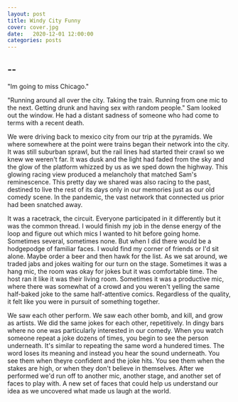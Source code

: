 ```yaml
---
layout: post
title: Windy City Funny
cover: cover.jpg
date:   2020-12-01 12:00:00
categories: posts
---
```


## --

"Im going to miss Chicago."

"Running around all over the city. Taking the train. Running from one mic to the next. Getting drunk and having sex with random people." Sam looked out the window. He had a distant sadness of someone who had come to terms with a recent death.

We were driving back to mexico city from our trip at the pyramids. We where somewhere at the point were trains began their network into the city. It was still suburban sprawl, but the rail lines had started their crawl so we knew we weren't far. It was dusk and the light had faded from the sky and the glow of the platform whizzed by us as we sped down the highway. This glowing racing view produced a melancholy that matched Sam's reminescence. This pretty day we shared was also racing to the past, destined to live the rest of its days only in our memories just as our old comedy scene. In the pandemic, the vast network that connected us prior had been snatched away.

It was a racetrack, the circuit. Everyone participated in it differently but it was the common thread. I would finish my job in the dense energy of the loop and figure out which mics I wanted to hit before going home. Sometimes several, sometimes none. But when I did there would be a hodgepodge of familiar faces. I would find my corner of friends or I'd sit alone. Maybe order a beer and then hawk for the list. As we sat around, we traded jabs and jokes waiting for our turn on the stage. Sometimes it was a hang mic, the room was okay for jokes but it was comfortable time. The host ran it like it was their living room. Sometimes it was a productive mic, where there was somewhat of a crowd and you weren't yelling the same half-baked joke to the same half-attentive comics. Regardless of the quality, it felt like you were in pursuit of something together.

We saw each other perform. We saw each other bomb, and kill, and grow as artists.  We did the same jokes for each other, repetitively. In dingy bars where no one was particularly interested in our comedy. When you watch someone repeat a joke dozens of times, you begin to see the person underneath. It's similar to repeating the same word a hundered times. The word loses its meaning and instead you hear the sound underneath. You see them when theyre confident and the joke hits. You see them when the stakes are high, or when they don't believe in themselves. After we performed we'd run off to another mic, another stage, and another set of faces to play with. A new set of faces that could help us understand our idea as we uncovered what made us laugh at the world.
